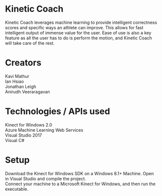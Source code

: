 # Kinetic Coach

Kinetic Coach leverages machine learning to provide intelligent correctness scores and specific ways an athlete can improve. This allows for fast intelligent output of immense value for the user. Ease of use is also a key feature as all the user has to do is perform the motion, and Kinetic Coach will take care of the rest.




# Creators 

Kavi Mathur  
Ian Hsiao  
Jonathan Leigh  
Anirudh Veeraragavan  

# Technologies / APIs used

Kinect for Windows 2.0  
Azure Machine Learning Web Services  
Visual Studio 2017  
Visual C#  

# Setup 

Download the Kinect for Windows SDK on a Windows 8.1+ Machine. Open in Visual Studio and compile the project.   
Connect your machine to a Microsoft Kinect for Windows, and then run the executable. 
